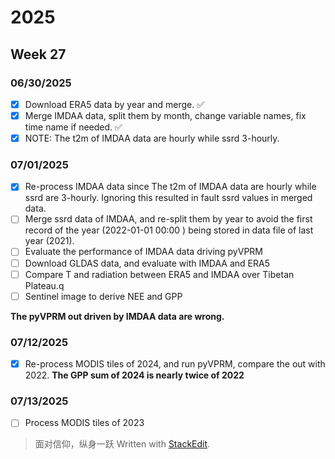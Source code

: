 # 2025
## Week 27
### 06/30/2025
- [x] Download ERA5 data by year and merge. :white_check_mark:
- [x] Merge IMDAA data, split them by month, change variable names, fix time name if needed.  :white_check_mark:
- [x] NOTE: The t2m of IMDAA data are hourly while ssrd 3-hourly.

### 07/01/2025
- [x] Re-process IMDAA data since The t2m of IMDAA data are hourly while ssrd are 3-hourly. Ignoring this resulted in fault ssrd values in merged data.
- [ ] Merge ssrd data of IMDAA, and re-split them by year to avoid the first record of the year (2022-01-01 00:00 ) being stored in data file of last year (2021).
- [ ] Evaluate the performance of IMDAA data driving pyVPRM
- [ ]  Download GLDAS data, and evaluate with IMDAA and ERA5
- [ ] Compare T and radiation between ERA5 and IMDAA over Tibetan Plateau.q
- [ ] Sentinel image to derive NEE and GPP  

**The pyVPRM out driven by IMDAA data are wrong.** 
### 07/12/2025
- [x] Re-process MODIS tiles of 2024, and run pyVPRM, compare the out with 2022.  **The GPP sum of 2024 is nearly twice of 2022**
### 07/13/2025
- [ ] Process MODIS tiles of 2023 

> 面对信仰，纵身一跃
> Written with [StackEdit](https://stackedit.io/).
<!--stackedit_data:
eyJoaXN0b3J5IjpbMTgwOTczMDQ3NSwtMTg4NjI0OTcwNSwyOD
g2ODc4MzAsLTEyOTEzMTQ5NjgsMTc2NTQ0MDIwOCwxMjMxMjE4
MDM0LC0xNzI3MzI3OTc3LDEwNzU1MTI1MjIsNjI4NTM4MjQzXX
0=
-->